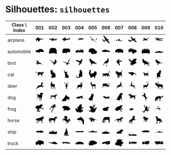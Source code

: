 # Silhouettes: `silhouettes`

| Class \ Index | 001 | 002 | 003 | 004 | 005 | 006 | 007 | 008 | 009 | 010 |
| ------------- | --- | --- | --- | --- | --- | --- | --- | --- | --- | --- |
| airplane | ![airplane001.png](airplane/airplane001.png) | ![airplane002.png](airplane/airplane002.png) | ![airplane003.png](airplane/airplane003.png) | ![airplane004.png](airplane/airplane004.png) | ![airplane005.png](airplane/airplane005.png) | ![airplane006.png](airplane/airplane006.png) | ![airplane007.png](airplane/airplane007.png) | ![airplane008.png](airplane/airplane008.png) | ![airplane009.png](airplane/airplane009.png) | ![airplane010.png](airplane/airplane010.png) |
| automobile | ![automobile001.png](automobile/automobile001.png) | ![automobile002.png](automobile/automobile002.png) | ![automobile003.png](automobile/automobile003.png) | ![automobile004.png](automobile/automobile004.png) | ![automobile005.png](automobile/automobile005.png) | ![automobile006.png](automobile/automobile006.png) | ![automobile007.png](automobile/automobile007.png) | ![automobile008.png](automobile/automobile008.png) | ![automobile009.png](automobile/automobile009.png) | ![automobile010.png](automobile/automobile010.png) |
| bird | ![bird001.png](bird/bird001.png) | ![bird002.png](bird/bird002.png) | ![bird003.png](bird/bird003.png) | ![bird004.png](bird/bird004.png) | ![bird005.png](bird/bird005.png) | ![bird006.png](bird/bird006.png) | ![bird007.png](bird/bird007.png) | ![bird008.png](bird/bird008.png) | ![bird009.png](bird/bird009.png) | ![bird010.png](bird/bird010.png) |
| cat | ![cat001.png](cat/cat001.png) | ![cat002.png](cat/cat002.png) | ![cat003.png](cat/cat003.png) | ![cat004.png](cat/cat004.png) | ![cat005.png](cat/cat005.png) | ![cat006.png](cat/cat006.png) | ![cat007.png](cat/cat007.png) | ![cat008.png](cat/cat008.png) | ![cat009.png](cat/cat009.png) | ![cat010.png](cat/cat010.png) |
| deer | ![deer001.png](deer/deer001.png) | ![deer002.png](deer/deer002.png) | ![deer003.png](deer/deer003.png) | ![deer004.png](deer/deer004.png) | ![deer005.png](deer/deer005.png) | ![deer006.png](deer/deer006.png) | ![deer007.png](deer/deer007.png) | ![deer008.png](deer/deer008.png) | ![deer009.png](deer/deer009.png) | ![deer010.png](deer/deer010.png) |
| dog | ![dog001.png](dog/dog001.png) | ![dog002.png](dog/dog002.png) | ![dog003.png](dog/dog003.png) | ![dog004.png](dog/dog004.png) | ![dog005.png](dog/dog005.png) | ![dog006.png](dog/dog006.png) | ![dog007.png](dog/dog007.png) | ![dog008.png](dog/dog008.png) | ![dog009.png](dog/dog009.png) | ![dog010.png](dog/dog010.png) |
| frog | ![frog001.png](frog/frog001.png) | ![frog002.png](frog/frog002.png) | ![frog003.png](frog/frog003.png) | ![frog004.png](frog/frog004.png) | ![frog005.png](frog/frog005.png) | ![frog006.png](frog/frog006.png) | ![frog007.png](frog/frog007.png) | ![frog008.png](frog/frog008.png) | ![frog009.png](frog/frog009.png) | ![frog010.png](frog/frog010.png) |
| horse | ![horse001.png](horse/horse001.png) | ![horse002.png](horse/horse002.png) | ![horse003.png](horse/horse003.png) | ![horse004.png](horse/horse004.png) | ![horse005.png](horse/horse005.png) | ![horse006.png](horse/horse006.png) | ![horse007.png](horse/horse007.png) | ![horse008.png](horse/horse008.png) | ![horse009.png](horse/horse009.png) | ![horse010.png](horse/horse010.png) |
| ship | ![ship001.png](ship/ship001.png) | ![ship002.png](ship/ship002.png) | ![ship003.png](ship/ship003.png) | ![ship004.png](ship/ship004.png) | ![ship005.png](ship/ship005.png) | ![ship006.png](ship/ship006.png) | ![ship007.png](ship/ship007.png) | ![ship008.png](ship/ship008.png) | ![ship009.png](ship/ship009.png) | ![ship010.png](ship/ship010.png) |
| truck | ![truck001.png](truck/truck001.png) | ![truck002.png](truck/truck002.png) | ![truck003.png](truck/truck003.png) | ![truck004.png](truck/truck004.png) | ![truck005.png](truck/truck005.png) | ![truck006.png](truck/truck006.png) | ![truck007.png](truck/truck007.png) | ![truck008.png](truck/truck008.png) | ![truck009.png](truck/truck009.png) | ![truck010.png](truck/truck010.png) |
